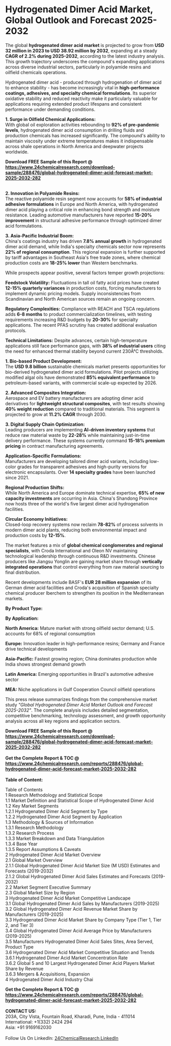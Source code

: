 <h1>Hydrogenated Dimer Acid Market, Global Outlook and Forecast 2025-2032</h1><p>The global <strong>hydrogenated dimer acid market</strong> is projected to grow from <strong>USD 32 million in 2023 to USD 38.92 million by 2032</strong>, expanding at a steady <strong>CAGR of 2.2% during 2025-2032</strong>, according to the latest industry analysis. This growth trajectory underscores the compound's expanding applications across diverse industrial sectors, particularly in polyamide resins and oilfield chemicals operations.</p><p>Hydrogenated dimer acid - produced through hydrogenation of dimer acid to enhance stability - has become increasingly vital in <strong>high-performance coatings, adhesives, and specialty chemical formulations</strong>. Its superior oxidative stability and reduced reactivity make it particularly valuable for applications requiring extended product lifespans and consistent performance under demanding conditions.</p><p><strong>1. Surge in Oilfield Chemical Applications:</strong><br>
With global oil exploration activities rebounding to <strong>92% of pre-pandemic levels</strong>, hydrogenated dimer acid consumption in drilling fluids and production chemicals has increased significantly. The compound's ability to maintain viscosity under extreme temperatures makes it indispensable across shale operations in North America and deepwater projects worldwide.</p><div><b>Download FREE Sample of this Report @ 
            <a href="https://www.24chemicalresearch.com/download-sample/288476/global-hydrogenated-dimer-acid-forecast-market-2025-2032-282">
            https://www.24chemicalresearch.com/download-sample/288476/global-hydrogenated-dimer-acid-forecast-market-2025-2032-282</a></b></div><br><p><strong>2. Innovation in Polyamide Resins:</strong><br>
The reactive polyamide resin segment now accounts for <strong>58% of industrial adhesive formulations</strong> in Europe and North America, with hydrogenated dimer acid playing a critical role in enhancing bond strength and moisture resistance. Leading automotive manufacturers have reported <strong>15-20% improvement</strong> in structural adhesive performance through optimized dimer acid formulations.</p><p><strong>3. Asia-Pacific Industrial Boom:</strong><br>
China's coatings industry has driven <strong>7.8% annual growth</strong> in hydrogenated dimer acid demand, while India's specialty chemicals sector now represents <strong>22% of regional consumption</strong>. This regional expansion is further supported by tariff advantages in Southeast Asia's free trade zones, where chemical production costs are <strong>18-25% lower</strong> than Western benchmarks.</p><p>While prospects appear positive, several factors temper growth projections:</p><p><strong>Feedstock Volatility:</strong> Fluctuations in tall oil fatty acid prices have created <strong>12-15% quarterly variances</strong> in production costs, forcing manufacturers to implement dynamic pricing models. Supply inconsistencies from Scandinavian and North American sources remain an ongoing concern.</p><p><strong>Regulatory Complexities:</strong> Compliance with REACH and TSCA regulations adds <strong>6-8 months</strong> to product commercialization timelines, with testing requirements increasing R&amp;D budgets by <strong>20-30%</strong> for specialty applications. The recent PFAS scrutiny has created additional evaluation protocols.</p><p><strong>Technical Limitations:</strong> Despite advances, certain high-temperature applications still face performance gaps, with <strong>38% of industrial users</strong> citing the need for enhanced thermal stability beyond current 230Â°C thresholds.</p><p><strong>1. Bio-based Product Development:</strong><br>
The <strong>USD 9.8 billion</strong> sustainable chemicals market presents opportunities for bio-derived hydrogenated dimer acid formulations. Pilot projects utilizing modified algal oils have demonstrated <strong>85% equivalent performance</strong> to petroleum-based variants, with commercial scale-up expected by 2026.</p><p><strong>2. Advanced Composites Integration:</strong><br>
Aerospace and EV battery manufacturers are adopting dimer acid derivatives for <strong>lightweight structural composites</strong>, with test results showing <strong>40% weight reduction</strong> compared to traditional materials. This segment is projected to grow at <strong>11.2% CAGR</strong> through 2030.</p><p><strong>3. Digital Supply Chain Optimization:</strong><br>
Leading producers are implementing <strong>AI-driven inventory systems</strong> that reduce raw material waste by <strong>22-28%</strong> while maintaining just-in-time delivery performance. These systems currently command <strong>15-18% premium pricing</strong> in contract manufacturing agreements.</p><p><strong>Application-Specific Formulations:</strong><br>
	Manufacturers are developing tailored dimer acid variants, including low-color grades for transparent adhesives and high-purity versions for electronic encapsulants. Over <strong>14 specialty grades</strong> have been launched since 2021.</p><p><strong>Regional Production Shifts:</strong><br>
	While North America and Europe dominate technical expertise, <strong>65% of new capacity investments</strong> are occurring in Asia. China's Shandong Province now hosts three of the world's five largest dimer acid hydrogenation facilities.</p><p><strong>Circular Economy Initiatives:</strong><br>
	Closed-loop recovery systems now reclaim <strong>78-82%</strong> of process solvents in modern dimer acid plants, reducing both environmental impact and production costs by <strong>12-15%</strong>.</p><p>The market features a mix of <strong>global chemical conglomerates and regional specialists</strong>, with Croda International and Oleon NV maintaining technological leadership through continuous R&amp;D investments. Chinese producers like Jiangsu Yonglin are gaining market share through <strong>vertically integrated operations</strong> that control everything from raw material sourcing to final distribution.</p><p>Recent developments include BASF's <strong>EUR 28 million expansion</strong> of its German dimer acid facilities and Croda's acquisition of Spanish specialty chemical producer Iberchem to strengthen its position in the Mediterranean markets.</p><p><strong>By Product Type:</strong></p><p><strong>By Application:</strong></p><p><strong>North America:</strong> Mature market with strong oilfield sector demand; U.S. accounts for 68% of regional consumption</p><p><strong>Europe:</strong> Innovation leader in high-performance resins; Germany and France drive technical developments</p><p><strong>Asia-Pacific:</strong> Fastest growing region; China dominates production while India shows strongest demand growth</p><p><strong>Latin America:</strong> Emerging opportunities in Brazil's automotive adhesive sector</p><p><strong>MEA:</strong> Niche applications in Gulf Cooperation Council oilfield operations</p><p>This press release summarizes findings from the comprehensive market study <em>"Global Hydrogenated Dimer Acid Market Outlook and Forecast 2025-2032"</em>. The complete analysis includes detailed segmentation, competitive benchmarking, technology assessment, and growth opportunity analysis across all key regions and application sectors.</p><div><b>Download FREE Sample of this Report @ 
            <a href="https://www.24chemicalresearch.com/download-sample/288476/global-hydrogenated-dimer-acid-forecast-market-2025-2032-282">
            https://www.24chemicalresearch.com/download-sample/288476/global-hydrogenated-dimer-acid-forecast-market-2025-2032-282</a></b></div><br><div><b>Get the Complete Report & TOC @ 
            <a href="https://www.24chemicalresearch.com/reports/288476/global-hydrogenated-dimer-acid-forecast-market-2025-2032-282">
            https://www.24chemicalresearch.com/reports/288476/global-hydrogenated-dimer-acid-forecast-market-2025-2032-282</a></b></div><br>
            <b>Table of Content:</b><p>Table of Contents<br />
1 Research Methodology and Statistical Scope<br />
1.1 Market Definition and Statistical Scope of Hydrogenated Dimer Acid<br />
1.2 Key Market Segments<br />
1.2.1 Hydrogenated Dimer Acid Segment by Type<br />
1.2.2 Hydrogenated Dimer Acid Segment by Application<br />
1.3 Methodology & Sources of Information<br />
1.3.1 Research Methodology<br />
1.3.2 Research Process<br />
1.3.3 Market Breakdown and Data Triangulation<br />
1.3.4 Base Year<br />
1.3.5 Report Assumptions & Caveats<br />
2 Hydrogenated Dimer Acid Market Overview<br />
2.1 Global Market Overview<br />
2.1.1 Global Hydrogenated Dimer Acid Market Size (M USD) Estimates and Forecasts (2019-2032)<br />
2.1.2 Global Hydrogenated Dimer Acid Sales Estimates and Forecasts (2019-2032)<br />
2.2 Market Segment Executive Summary<br />
2.3 Global Market Size by Region<br />
3 Hydrogenated Dimer Acid Market Competitive Landscape<br />
3.1 Global Hydrogenated Dimer Acid Sales by Manufacturers (2019-2025)<br />
3.2 Global Hydrogenated Dimer Acid Revenue Market Share by Manufacturers (2019-2025)<br />
3.3 Hydrogenated Dimer Acid Market Share by Company Type (Tier 1, Tier 2, and Tier 3)<br />
3.4 Global Hydrogenated Dimer Acid Average Price by Manufacturers (2019-2025)<br />
3.5 Manufacturers Hydrogenated Dimer Acid Sales Sites, Area Served, Product Type<br />
3.6 Hydrogenated Dimer Acid Market Competitive Situation and Trends<br />
3.6.1 Hydrogenated Dimer Acid Market Concentration Rate<br />
3.6.2 Global 5 and 10 Largest Hydrogenated Dimer Acid Players Market Share by Revenue<br />
3.6.3 Mergers & Acquisitions, Expansion<br />
4 Hydrogenated Dimer Acid Industry Chai</p><div><b>Get the Complete Report & TOC @ 
            <a href="https://www.24chemicalresearch.com/reports/288476/global-hydrogenated-dimer-acid-forecast-market-2025-2032-282">
            https://www.24chemicalresearch.com/reports/288476/global-hydrogenated-dimer-acid-forecast-market-2025-2032-282</a></b></div><br><b>CONTACT US:</b><br>
            203A, City Vista, Fountain Road, Kharadi, Pune, India - 411014<br>
            International: +1(332) 2424 294<br>
            Asia: +91 9169162030 <br><br>
            Follow Us On LinkedIn: <a href="https://www.linkedin.com/company/24chemicalresearch/">24ChemicalResearch LinkedIn</a>